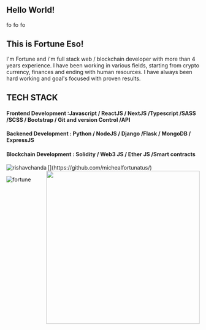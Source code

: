 ## Hello World!




<a href="https://www.linkedin.com/in/fortune-eso-636b6018a/">
  <img align="left" alt="fortune's Linkdein" width="15px" src="https://cdn.jsdelivr.net/npm/simple-icons@v3/icons/linkedin.svg" />
</a>
<a href="https://github.com/michealfortunatus">
  <img align="left" alt="fortune's Github" width="15px" src="https://cdn.jsdelivr.net/npm/simple-icons@v3/icons/github.svg" />
</a>

<a href="https://www.twitter.com/DevvFortune">
  <img align="left" alt="fortune's twitter" width="15px" src="https://cdn.jsdelivr.net/npm/simple-icons@3.1.0/icons/twitter.svg" />
</a>

<br />

## This is Fortune Eso!



I'm Fortune and i'm full stack web / blockchain developer with more than 4 years experience.
I have been working in various fields, starting from crypto currency, finances and ending with human resources.
I have always been hard working and goal's focused with proven results.

## TECH STACK
#### Frontend Development :Javascript / ReactJS / NextJS /Typescript /SASS /SCSS / Bootstrap / Git and version Control /API
#### Backened Development : Python / NodeJS / Django /Flask / MongoDB / ExpressJS
#### Blockchain Development : Solidity / Web3 JS / Ether JS /Smart contracts

<p><img align="left" src="https://github-readme-stats.vercel.app/api/top-langs?username=michealfortunatus_icons=true&locale=en&layout=compact&theme=" alt="rishavchanda" /></p>
[<img align="right" width="400" src="https://github-readme-stats.vercel.app/api?username=michealfortunatus&show_icons=true"/>](https://github.com/michealfortunatus/)

<p><img align="center" src="https://github-readme-streak-stats.herokuapp.com/?user=michealfortunatus&&theme=" alt="fortune" /></p>





